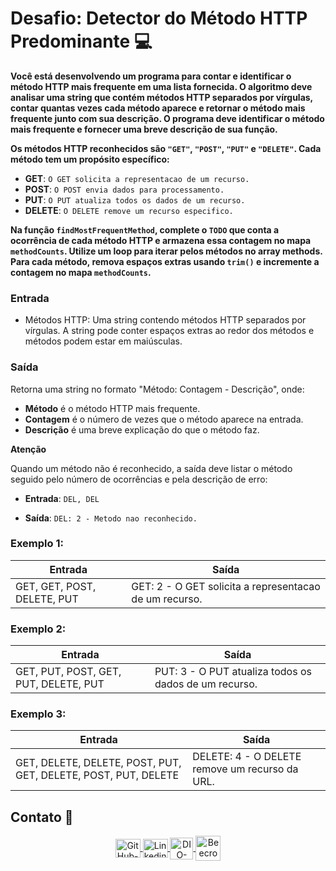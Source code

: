# Desafio: Detector do Método HTTP Predominante 💻

**Você está desenvolvendo um programa para contar e identificar o método HTTP mais frequente em uma lista fornecida. O algoritmo deve analisar uma string que contém métodos HTTP separados por vírgulas, contar quantas vezes cada método aparece e retornar o método mais frequente junto com sua descrição. O programa deve identificar o método mais frequente e fornecer uma breve descrição de sua função.**

**Os métodos HTTP reconhecidos são `"GET"`, `"POST"`, `"PUT"` e `"DELETE"`. Cada método tem um propósito específico:**

- **GET**: `O GET solicita a representacao de um recurso.`
- **POST**: `O POST envia dados para processamento.`
- **PUT**: `O PUT atualiza todos os dados de um recurso.`
- **DELETE**: `O DELETE remove um recurso especifico.`

**Na função `findMostFrequentMethod`, complete o `TODO` que conta a ocorrência de cada método HTTP e armazena essa contagem no mapa `methodCounts`. Utilize um loop para iterar pelos métodos no array methods. Para cada método, remova espaços extras usando `trim()` e incremente a contagem no mapa `methodCounts`.**

### Entrada

- Métodos HTTP: Uma string contendo métodos HTTP separados por vírgulas. A string pode conter espaços extras ao redor dos métodos e métodos podem estar em maiúsculas.

### Saída

Retorna uma string no formato "Método: Contagem - Descrição", onde:

- **Método** é o método HTTP mais frequente.
- **Contagem** é o número de vezes que o método aparece na entrada.
- **Descrição** é uma breve explicação do que o método faz.

**Atenção**

Quando um método não é reconhecido, a saída deve listar o método seguido pelo número de ocorrências e pela descrição de erro:

- **Entrada**: `DEL, DEL`

- **Saída**: `DEL: 2 - Metodo nao reconhecido.`

### **Exemplo 1:**

|    **Entrada**     |     **Saída**      |
| ------------------ | ------------------ |
| GET, GET, POST, DELETE, PUT         | GET: 2 - O GET solicita a representacao de um recurso.   |

### **Exemplo 2:**

|    **Entrada**     |     **Saída**      |
| ------------------ | ------------------ |
| GET, PUT, POST, GET, PUT, DELETE, PUT      | PUT: 3 - O PUT atualiza todos os dados de um recurso.   |

### **Exemplo 3:**

|    **Entrada**     |     **Saída**      |
| ------------------ | ------------------ |
| GET, DELETE, DELETE, POST, PUT, GET, DELETE, POST, PUT, DELETE | DELETE: 4 - O DELETE remove um recurso da URL. |

## Contato 📱

<div align="center">
    <a href="https://github.com/vicentejluz" target="blank"><img align="center" src="https://github.com/rahuldkjain/github-profile-readme-generator/blob/master/src/images/icons/Social/github.svg" alt="GitHub-vicentejluz" height="30" width="40" />
    </a>
    <a href="https://www.linkedin.com/in/vicentejluz" target="blank"><img align="center" src="https://raw.githubusercontent.com/rahuldkjain/github-profile-readme-generator/master/src/images/icons/Social/linked-in-alt.svg" alt="Linkedin-vicentejluz" height="30" width="40" />
    </a>  
    <a href="https://web.dio.me/users/vicentejluz" target="_blank"><img align="center" src="https://web.dio.me/favicon/favicon-32x32.png" alt="DIO-Vicente-Luz" height="35" width="37" />
    </a>
    <a href="https://www.beecrowd.com.br/judge/pt/profile/374484" target="blank"><img align="center" src="https://www.beecrowd.com.br/judge/favicon.ico?1635097036" alt="Beecrowd-Vicente-Luz" height="40" width="40" />
    </a>
  <br>
</div>
